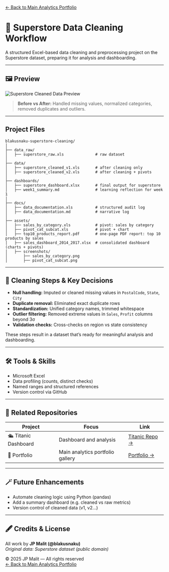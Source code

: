 [← Back to Main Analytics Portfolio](https://github.com/blakusnaku/blakusnaku-analytics-portfolio)
# 🏪 Superstore Data Cleaning Workflow

A structured Excel-based data cleaning and preprocessing project on the Superstore dataset, preparing it for analysis and dashboarding.

---

## 🖼️ Preview

![Superstore Cleaned Data Preview](assets/superstore_cleaned_preview.png)

> **Before vs After:** Handled missing values, normalized categories, removed duplicates and outliers.

---

## Project Files

```
blakusnaku-superstore-cleaning/
│
├── data_raw/
│   ├── superstore_raw.xls              # raw dataset
│
├── data/
│   ├── superstore_cleaned_v1.xls       # after cleaning only
│   ├── superstore_cleaned_v2.xls       # after cleaning + pivots
│
├── dashboards/
│   ├── superstore_dashboard.xlsx       # final output for superstore
│   ├── week1_summary.md                # learning reflection for week 1
│
├── docs/
│   ├── data_documentation.xls          # structured audit log
│   ├── data_documentation.md           # narrative log
│ 
├── assets/
│   ├── sales_by_category.xls           # pivot: sales by category
│   ├── pivot_cat_subcat.xls            # pivot + chart
│   ├── top10_products_report.pdf       # one-page PDF report: top 10 products by sales
│   ├── sales_dashboard_2014_2017.xlsx  # consolidated dashboard (charts + pivots)
│   ├── screenshots/
│       ├── sales_by_category.png
│       ├── pivot_cat_subcat.png

```

---

## 🧽 Cleaning Steps & Key Decisions
- **Null handling:** Imputed or cleaned missing values in `PostalCode`, `State`, `City`  
- **Duplicate removal:** Eliminated exact duplicate rows  
- **Standardization:** Unified category names, trimmed whitespace  
- **Outlier filtering:** Removed extreme values in `Sales`, `Profit` columns beyond 3σ  
- **Validation checks:** Cross-checks on region vs state consistency  

These steps result in a dataset that’s ready for meaningful analysis and dashboarding.

---

## 🛠 Tools & Skills
- Microsoft Excel  
- Data profiling (counts, distinct checks)  
- Named ranges and structured references  
- Version control via GitHub

---

## 🔗 Related Repositories
| Project | Focus | Link |
|--------|--------|------|
| 🛳️ Titanic Dashboard | Dashboard and analysis | [Titanic Repo →](https://github.com/blakusnaku/blakusnaku-titanic-dashboard) |
| 📁 Portfolio | Main analytics portfolio gallery | [Portfolio →](https://github.com/blakusnaku/blakusnaku-analytics-portfolio) |

---

## 🪄 Future Enhancements
- Automate cleaning logic using Python (pandas)  
- Add a summary dashboard (e.g. cleaned vs raw metrics)  
- Version control of cleaned data (v1, v2…)  

---

## 🖋️ Credits & License
All work by **JP Malit (@blakusnaku)**  
*Original data: Superstore dataset (public domain)*  

© 2025 JP Malit — All rights reserved  
[← Back to Main Analytics Portfolio](https://github.com/blakusnaku/blakusnaku-analytics-portfolio)

